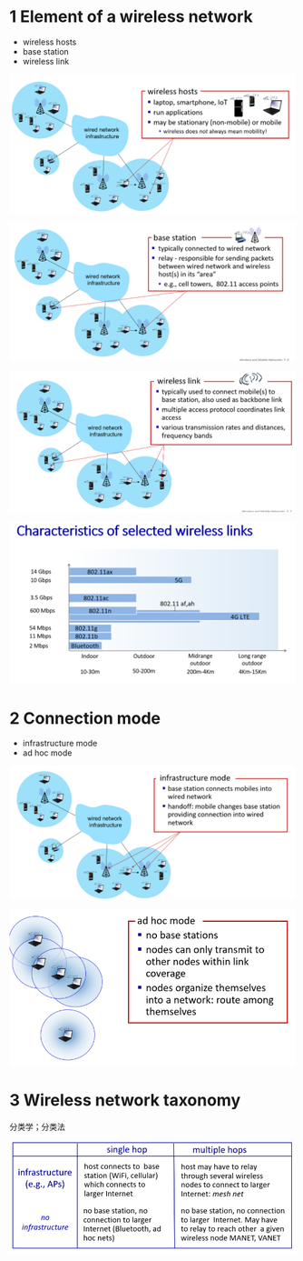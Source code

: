
# 1 Element of a wireless network 


- wireless hosts 
- base station 
- wireless link 


![](image/Pasted%20image%2020241205115716.png)


![](image/Pasted%20image%2020241205115734.png)

![](image/Pasted%20image%2020241205115838.png)

![](image/Pasted%20image%2020241205115916.png)


# 2 Connection mode 

- infrastructure mode 
- ad hoc mode 

![](image/Pasted%20image%2020241205115936.png)


![](image/Pasted%20image%2020241205142221.png)

# 3 Wireless network taxonomy

分类学；分类法

![](image/Pasted%20image%2020241205142430.png)




